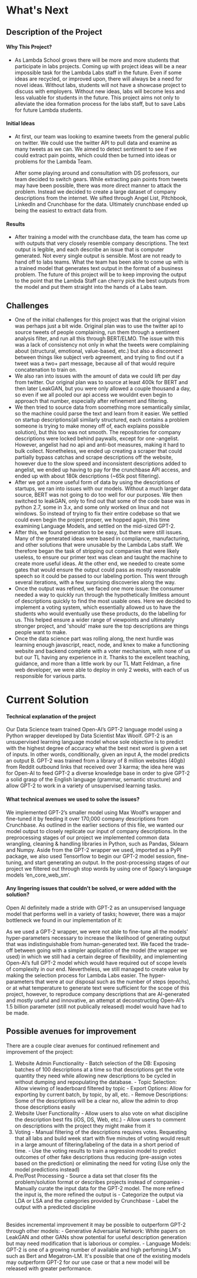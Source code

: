 # What's Next

## Description of the Project

  #### **Why This Project?**
  - As Lambda School grows there will be more and more students that participate in labs projects. Coming up with project ideas will be a near impossible task for the Lambda Labs staff in the future. Even if some ideas are recycled, or improved upon, there will always be a need for novel ideas. Without labs, students will not have a showcase project to discuss with employers. Without new ideas, labs will become less and less valuable for students in the future. This project aims not only to alleviate the idea formation process for the labs staff, but to save Labs for future Lambda students.
    
  #### **Initial Ideas**
  - At first, our team was looking to examine tweets from the general public on twitter. We could use the twitter API to pull data and examine as many tweets as we can. We aimed to detect sentiment to see if we could extract pain points, which could then be turned into ideas or problems for the Lambda Team.

      After some playing around and consultation with DS professors, our team decided to switch gears. While extracting pain points from tweets may have been possible, there was more direct manner to attack the problem. Instead we decided to create a large dataset of company descriptions from the internet. We sifted through Angel List, Pitchbook, LinkedIn and Crunchbase for the data. Ultimately crunchbase ended up being the easiest to extract data from.
      
  #### **Results**
  - After training a model with the crunchbase data, the team has come up with outputs that very closely resemble company descriptions. The text output is legible, and each describe an issue that is computer generated. Not every single output is sensible. Most are not ready to hand off to labs teams. What the team has been able to come up with is a trained model that generates text output in the format of a business problem. The future of this project will be to keep improving the output to the point that the Lambda Staff can cherry pick the best outputs from the model and put them straight into the hands of a Labs team.
  
## Challenges
 - One of the initial challenges for this project was that the original vision was perhaps just a bit wide.  Original plan was to use the twitter api to source tweets of people complaining, run them through a sentiment analysis filter, and run all this through BERT/ELMO.  The issue with this was a lack of consistency not only in what the tweets were complaining about (structural, emotional, value-based, etc.) but also a disconnect between things like subject verb agreement, and trying to find out if a tweet was a two+ part message, because all of that would require concatenation to train on.  
 - We also ran into issues with the amount of data we could lift per day from twitter.  Our original plan was to source at least 400k for BERT and then later LeakGAN, but you were only allowed a couple thousand a day, so even if we all pooled our api access we wouldnt even begin to approach that number, especially after refinement and filtering.
 - We then tried to source data from soomething more semantically similar, so the machine could parse the text and learn from it easier.  We settled on startup descriptions(all similarly structured, each contains a problem someone is trying to make money off of, each explains possible solution), but this too was not smooth.  The repositories for company descriptions were locked behind paywalls, except for one -angelist.  However, angelist had no api and anti-bot measures, making it hard to bulk collect.  Nonetheless, we ended up creating a scraper that could partially bypass catchas and scrape descriptions off the website, however due to the slow speed and inconsistent descriptions added to angelist, we ended up having to pay for the crunchbase API access, and ended up with about 180k descriptions (~65k post filtering).
 - After we got a more useful form of data by using the descriptions of startups, we ran into issues with our models.  Without a much larger data source, BERT was not going to do too well for our purposes.  We then switched to leakGAN, only to find out that some of the code base was in python 2.7, some in 3.x, and some only worked on linux and not windows.  So instead of trying to fix their entire codebase so that we could even begin the project proper, we hopped again, this time examining Language Models, and settled on the mid-sized GPT-2.
 - After this, we found generation to be easy, but there were still issues.  Many of the generated ideas were based in compliance, manufacturing, and other solutions that were unusable by the Lambda Labs staff.  We therefore began the task of stripping out companies that were likely useless, to ensure our primer text was clean and taught the machine to create more useful ideas.  At the other end, we needed to create some gates that would ensure the output could pass as mostly reasonable speech so it could be passed to our labeling portion.  This went through several iterations, with a few surprising discoveries along the way.
 - Once the output was refined, we faced one more issue: the consumer needed a way to quickly run through the hypothetically limitless amount of descriptions quickly to find the most usable ones.  Here we decided to implement a voting system, which essentially allowed us to have the students who would eventually use these products, do the labelling for us.  This helped ensure a wider range of viewpoints and ultimately stronger project, and 'should' make sure the top descriptions are things people want to make.  
 - Once the data science part was rolling along, the next hurdle was learning enough javascript, react, node, and knex to make a functioning website and backend complete with a voter mechanism, with none of us but our TL having any experience in it.  Thanks to the excellent teaching, guidance, and more than a little work by our TL Matt Feldman, a fine web developer, we were able to deploy in only 2 weeks, with each of us responsible for various parts.
 
# Current Solution

#### Technical explanation of the project

Our Data Science team trained Open-AI’s GPT-2 language model using a Python wrapper developed by Data Scientist Max Woolf. GPT-2 is an unsupervised learning language model whose sole objective is to predict with the highest degree of accuracy what the best next word is given a set of inputs. In other words, conditionally, given an input A, the model predicts an output B. GPT-2 was trained from a library of 8 million websites (40gb) from Reddit outbound links that received over 3 karma; the idea here was for Open-AI to feed GPT-2 a diverse knowledge base in order to give GPT-2 a solid grasp of the English language (grammar, semantic structure) and allow GPT-2 to work in a variety of unsupervised learning tasks.

#### What technical avenues we used to solve the issues?

We implemented GPT-2’s smaller model using Max Woolf’s wrapper and fine-tuned it by feeding it over 170,000 company descriptions from Crunchbase. As outlined in the earlier sections of this file, we wanted our model output to closely replicate our input of company descriptions. In the preprocessing stages of our project we implemented common data wrangling, cleaning & handling libraries in Python, such as Pandas, Sklearn and Numpy. Aside from the GPT-2 wrapper we used, imported as a PyPI package, we also used Tensorflow to begin our GPT-2 model session, fine-tuning, and start generating an output. In the post-processing stages of our project we filtered out through stop words by using one of Spacy’s language models ‘en_core_web_sm’.

#### Any lingering issues that couldn't be solved, or were added with the solution?

Open AI definitely made a stride with GPT-2 as an unsupervised language model that performs well in a variety of tasks; however, there was a major bottleneck we found in our implementation of it: 

As we used a GPT-2 wrapper, we were not able to fine-tune all the models’ hyper-parameters necessary to increase the likelihood of generating output that was indistinguishable from human-generated text. We faced the trade-off between going with a simpler application of the model (the wrapper we used) in which we still had a certain degree of flexibility, and implementing Open-AI’s full GPT-2 model which would have required out of scope levels of complexity in our end. Nevertheless, we still managed to create value by making the selection process for Lambda Labs easier. The hyper-parameters that were at our disposal such as the number of steps (epochs), or at what temperature to generate text were sufficient for the scope of this project, however, to reproduce company descriptions that are AI-generated and mostly useful and innovative, an attempt at deconstructing Open-AI’s 1.5 billion parameter (still not publically released) model would have had to be made.

  
## Possible avenues for improvement
There are a couple clear avenues for continued refinement and improvement of the project:
  1. Website Admin Functionality
    - Batch selection of the DB: Exposing batches of 100 descriptions at a time so that descriptions get the vote quantity they need while allowing new descriptions to be cycled in without dumping and repopulating the database.
    - Topic Selection: Allow viewing of leaderboard filtered by topic
    - Export Options: Allow for exporting by current batch, by topic, by all, etc.
    - Remove Descriptions: Some of the descriptions will be a clear no, allow the admin to drop those descriptions easily
  2. Website User Functionality
    - Allow users to also vote on what discipline the description best fits (iOS, DS, Web, etc.)
    - Allow users to comment on descriptions with the project they might make from it
  3. Voting
    - Manual filtering of the descriptions requires votes. Requesting that all labs and build week start with five minutes of voting would result in a large amount of filtering/labeling of the data in a short period of time.
    - Use the voting results to train a regression model to predict outcomes of other fake descriptions thus reducing (pre-assign votes based on the prediction) or eliminating the need for voting (Use only the model predictions instead)
  4. Pre/Post Processing
    - Source a data set that closer fits the problem/solution format or describes projects instead of companies
    - Manually curate the input data for the GPT-2 model. The more refined the input is, the more refined the output is
    - Categorize the output via LDA or LSA and the categories provided by Crunchbase
    - Label the output with a predicted discipline
<br/>
Besides incremental improvement it may be possible to outperform GPT-2 through other models:
  - Generative Adversarial Network: White papers on LeakGAN and other GANs show potential for useful description generation but may need modification that is laborious or complex.
  - Language Models: GPT-2 is one of a growing number of available and high perfoming LM's such as Bert and Megatron-LM. It's possible that one of the existing models may outperform GPT-2 for our use case or that a new model will be released with greater performance.
